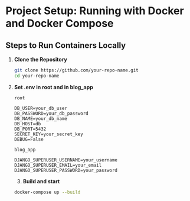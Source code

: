 # Project Setup: Running with Docker and Docker Compose

## Steps to Run Containers Locally

1. **Clone the Repository**
   ```bash
   git clone https://github.com/your-repo-name.git
   cd your-repo-name
   ```

2. **Set .env in root and in blog_app**
    ```
    root

    DB_USER=your_db_user
    DB_PASSWORD=your_db_password
    DB_NAME=your_db_name
    DB_HOST=db
    DB_PORT=5432
    SECRET_KEY=your_secret_key
    DEBUG=False

    blog_app
    
    DJANGO_SUPERUSER_USERNAME=your_username
    DJANGO_SUPERUSER_EMAIL=your_email
    DJANGO_SUPERUSER_PASSWORD=your_password
    ```

    3. **Build and start**
    ```bash
    docker-compose up --build
    ```